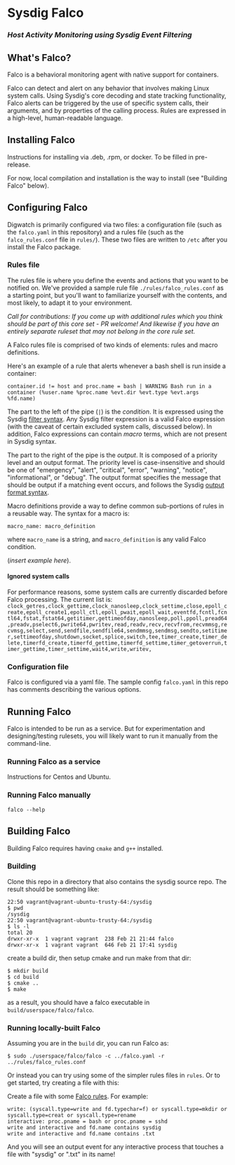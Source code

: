 # Sysdig Falco
### *Host Activity Monitoring using Sysdig Event Filtering*

## What's Falco?

Falco is a behavioral monitoring agent with native support for containers. 

Falco can detect and alert on any behavior that involves making Linux system calls. Using Sysdig's core decoding and state tracking functionality, Falco alerts can be triggered by the use of specific system calls, their arguments, and by properties of the calling process. Rules are expressed in a high-level, human-readable language. 

## Installing Falco
Instructions for installing via .deb, .rpm, or docker. To be filled in pre-release.

For now, local compilation and installation is the way to install (see "Building Falco" below).

## Configuring Falco

Digwatch is primarily configured via two files: a configuration file (such as the `falco.yaml` in this repository) and a rules file (such as the `falco_rules.conf` file in `rules/`). These two files are written to `/etc` after you install the Falco package.

### Rules file

The rules file is where you define the events and actions that you want to be notified on. We've provided a sample rule file `./rules/falco_rules.conf` as a starting point, but you'll want to familiarize yourself with the contents, and most likely, to adapt it to your environment. 

_Call for contributions: If you come up with additional rules which you think should be part of this core set - PR welcome! And likewise if you have an entirely separate ruleset that may not belong in the core rule set._

A Falco rules file is comprised of two kinds of elements: rules and macro definitions. 

Here's an example of a rule that alerts whenever a bash shell is run inside a container:

`container.id != host and proc.name = bash | WARNING Bash run in a container (%user.name %proc.name %evt.dir %evt.type %evt.args %fd.name)`

The part to the left of the pipe (`|`) is the _condition_. It is expressed using the Sysdig [filter syntax](http://www.sysdig.org/wiki/sysdig-user-guide/#filtering). Any Sysdig filter expression is a valid Falco expression (with the caveat of certain excluded system calls, discussed below). In addition, Falco expressions can contain _macro_ terms, which are not present in Sysdig syntax.

The part to the right of the pipe is the _output_. It is composed of a priority level and an output format. The priority level is case-insensitive and should be one of "emergency", "alert", "critical", "error", "warning", "notice", "informational", or "debug". The output format specifies the message that should be output if a matching event occurs, and follows the Sysdig [output format syntax](http://www.sysdig.org/wiki/sysdig-user-guide/#output-formatting).

Macro definitions provide a way to define common sub-portions of rules in a reusable way. The syntax for a macro is:

`macro_name: macro_definition`

where `macro_name` is a string, and `macro_definition` is any valid Falco condition. 

(_insert example here_).



#### Ignored system calls

For performance reasons, some system calls are currently discarded before Falco processing. The current list is: 
`clock_getres,clock_gettime,clock_nanosleep,clock_settime,close,epoll_create,epoll_create1,epoll_ctl,epoll_pwait,epoll_wait,eventfd,fcntl,fcntl64,fstat,fstat64,getitimer,gettimeofday,nanosleep,poll,ppoll,pread64,preadv,pselect6,pwrite64,pwritev,read,readv,recv,recvfrom,recvmmsg,recvmsg,select,send,sendfile,sendfile64,sendmmsg,sendmsg,sendto,setitimer,settimeofday,shutdown,socket,splice,switch,tee,timer_create,timer_delete,timerfd_create,timerfd_gettime,timerfd_settime,timer_getoverrun,timer_gettime,timer_settime,wait4,write,writev,`




### Configuration file
Falco is configured via a yaml file. The sample config `falco.yaml` in this repo has comments describing the various options.


## Running Falco

Falco is intended to be run as a service. But for experimentation and designing/testing rulesets, you will likely want to run it manually from the command-line.

### Running Falco as a service
Instructions for Centos and Ubuntu.

### Running Falco manually

`falco --help`



## Building Falco
Building Falco requires having `cmake` and `g++` installed.


### Building
Clone this repo in a directory that also contains the sysdig source repo. The result should be something like:

```
22:50 vagrant@vagrant-ubuntu-trusty-64:/sysdig
$ pwd
/sysdig
22:50 vagrant@vagrant-ubuntu-trusty-64:/sysdig
$ ls -l
total 20
drwxr-xr-x  1 vagrant vagrant  238 Feb 21 21:44 falco
drwxr-xr-x  1 vagrant vagrant  646 Feb 21 17:41 sysdig
```

create a build dir, then setup cmake and run make from that dir:

```
$ mkdir build
$ cd build
$ cmake ..
$ make
```

as a result, you should have a falco executable in `build/userspace/falco/falco`.


### Running locally-built Falco

Assuming you are in the `build` dir, you can run Falco as:

`$ sudo ./userspace/falco/falco -c ../falco.yaml -r ../rules/falco_rules.conf`

Or instead you can try using some of the simpler rules files in `rules`. Or to get started, try creating a file with this:

Create a file with some [Falco rules](Rule-syntax-and-design). For example:
```
write: (syscall.type=write and fd.typechar=f) or syscall.type=mkdir or syscall.type=creat or syscall.type=rename
interactive: proc.pname = bash or proc.pname = sshd
write and interactive and fd.name contains sysdig
write and interactive and fd.name contains .txt
```

And you will see an output event for any interactive process that touches a file with "sysdig" or ".txt" in its name!











